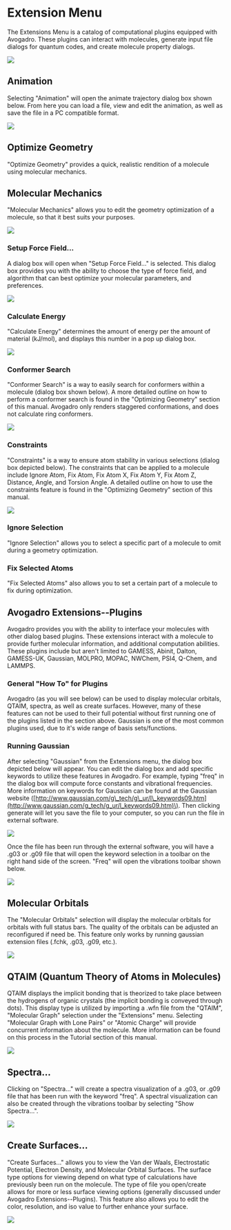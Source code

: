 # Extension Menu

The Extensions Menu is a catalog of computational plugins equipped with Avogadro. These plugins can interact with molecules, generate input file dialogs for quantum codes, and create molecule property dialogs.

![](../../_static/6854ae34-3c21-49b6-bb56-5c6fa1212935.png)

## Animation

Selecting "Animation" will open the animate trajectory dialog box shown below. From here you can load a file, view and edit the animation, as well as save the file in a PC compatible format.

![](../../_static/animation.png)

## Optimize Geometry

"Optimize Geometry" provides a quick, realistic rendition of a molecule using molecular mechanics.

## Molecular Mechanics

"Molecular Mechanics" allows you to edit the geometry optimization of a molecule, so that it best suits your purposes.

![](../../_static/molecular-mechanics.png)

### Setup Force Field...

A dialog box will open when "Setup Force Field..." is selected. This dialog box provides you with the ability to choose the type of force field, and algorithm that can best optimize your molecular parameters, and preferences.

![](../../_static/setup-force-field.png)

### Calculate Energy

"Calculate Energy" determines the amount of energy per the amount of material \(kJ/mol\), and displays this number in a pop up dialog box.

![](../../_static/calculate-energy.png)

### Conformer Search

"Conformer Search" is a way to easily search for conformers within a molecule \(dialog box shown below\). A more detailed outline on how to perform a conformer search is found in the "Optimizing Geometry" section of this manual. Avogadro only renders staggered conformations, and does not calculate ring conformers.

![](../../_static/conformer-search.png)

### Constraints

"Constraints" is a way to ensure atom stability in various selections \(dialog box depicted below\). The constraints that can be applied to a molecule include Ignore Atom, Fix Atom, Fix Atom X, Fix Atom Y, Fix Atom Z, Distance, Angle, and Torsion Angle. A detailed outline on how to use the constraints feature is found in the "Optimizing Geometry" section of this manual.

![](../../_static/constraints.png)

### Ignore Selection

"Ignore Selection" allows you to select a specific part of a molecule to omit during a geometry optimization.

### Fix Selected Atoms

"Fix Selected Atoms" also allows you to set a certain part of a molecule to fix during optimization.

## Avogadro Extensions--Plugins

Avogadro provides you with the ability to interface your molecules with other dialog based plugins. These extensions interact with a molecule to provide further molecular information, and additional computation abilities. These plugins include but aren't limited to GAMESS, Abinit, Dalton, GAMESS-UK, Gaussian, MOLPRO, MOPAC, NWChem, PSI4, Q-Chem, and LAMMPS.

### General "How To" for Plugins

Avogadro \(as you will see below\) can be used to display molecular orbitals, QTAIM, spectra, as well as create surfaces. However, many of these features can not be used to their full potential without first running one of the plugins listed in the section above. Gaussian is one of the most common plugins used, due to it's wide range of basis sets/functions.

### Running Gaussian

After selecting "Gaussian" from the Extensions menu, the dialog box depicted below will appear. You can edit the dialog box and add specific keywords to utilize these features in Avogadro. For example, typing "freq" in the dialog box will compute force constants and vibrational frequencies. More information on keywords for Gaussian can be found at the Gaussian website \([http://www.gaussian.com/g\_tech/g\_ur/l\_keywords09.htm](http://www.gaussian.com/g_tech/g_ur/l_keywords09.htm)\). Then clicking generate will let you save the file to your computer, so you can run the file in external software.

![](../../_static/running-gaussian.png)

Once the file has been run through the external software, you will have a .g03 or .g09 file that will open the keyword selection in a toolbar on the right hand side of the screen. "Freq" will open the vibrations toolbar shown below.

![](../../_static/e2446369-c092-437a-9677-e116fadffff1.png)

## Molecular Orbitals

The "Molecular Orbitals" selection will display the molecular orbitals for orbitals with full status bars. The quality of the orbitals can be adjusted an reconfigured if need be. This feature only works by running gaussian extension files \(.fchk, .g03, .g09, etc.\).

![](../../_static/molecular-orbitals.png)

## QTAIM \(Quantum Theory of Atoms in Molecules\)

QTAIM displays the implicit bonding that is theorized to take place between the hydrogens of organic crystals \(the implicit bonding is conveyed through dots\). This display type is utilized by importing a .wfn file from the "QTAIM", "Molecular Graph" selection under the "Extensions" menu. Selecting "Molecular Graph with Lone Pairs" or "Atomic Charge" will provide concurrent information about the molecule. More information can be found on this process in the Tutorial section of this manual.

![](../../_static/qtaim--quantum-theory-of-atoms-in-molecules-%20%281%29.png)

## Spectra...

Clicking on "Spectra..." will create a spectra visualization of a .g03, or .g09 file that has been run with the keyword "freq". A spectral visualization can also be created through the vibrations toolbar by selecting "Show Spectra...".

![](../../_static/spectra.png)

## Create Surfaces...

"Create Surfaces..." allows you to view the Van der Waals, Electrostatic Potential, Electron Density, and Molecular Orbital Surfaces. The surface type options for viewing depend on what type of calculations have previously been run on the molecule. The type of file you open/create allows for more or less surface viewing options \(generally discussed under Avogadro Extensions--Plugins\). This feature also allows you to edit the color, resolution, and iso value to further enhance your surface.

![](../../_static/create-surfaces.png)

